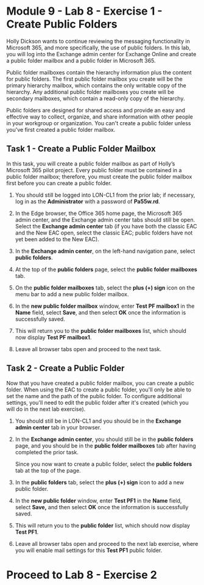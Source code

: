 # Module 9 - Lab 8 - Exercise 1 - Create Public Folders

Holly Dickson wants to continue reviewing the messaging functionality in
Microsoft 365, and more specifically, the use of public folders. In this lab,
you will log into the Exchange admin center for Exchange Online and create a
public folder mailbox and a public folder in Microsoft 365.

Public folder mailboxes contain the hierarchy information plus the content for
public folders. The first public folder mailbox you create will be the primary
hierarchy mailbox, which contains the only writable copy of the hierarchy. Any
additional public folder mailboxes you create will be secondary mailboxes, which
contain a read-only copy of the hierarchy.

Public folders are designed for shared access and provide an easy and effective
way to collect, organize, and share information with other people in your
workgroup or organization. You can't create a public folder unless you've first
created a public folder mailbox.

## Task 1 - Create a Public Folder Mailbox

In this task, you will create a public folder mailbox as part of Holly’s
Microsoft 365 pilot project. Every public folder must be contained in a public
folder mailbox; therefore, you must create the public folder mailbox first
before you can create a public folder.

1.  You should still be logged into LON-CL1 from the prior lab; if necessary,
    log in as the **Administrator** with a password of **Pa55w.rd**.

2.  In the Edge browser, the Office 365 home page, the Microsoft 365 admin
    center, and the Exchange admin center tabs should still be open. Select the
    **Exchange admin center** tab (if you have both the classic EAC and the New
    EAC open, select the classic EAC; public folders have not yet been added to
    the New EAC).

3.  In the **Exchange admin center**, on the left-hand navigation pane, select
    **public folders**.

4.  At the top of the **public folders** page, select the **public folder
    mailboxes** tab.

5.  On the **public folder mailboxes** tab, select the **plus (+) sign** icon on
    the menu bar to add a new public folder mailbox.

6.  In the **new public folder mailbox** window, enter **Test PF mailbox1** in
    the **Name** field, select **Save**, and then select **OK** once the
    information is successfully saved.

7.  This will return you to the **public folder mailboxes** list, which should
    now display **Test PF mailbox1**.

8.  Leave all browser tabs open and proceed to the next task.

## Task 2 - Create a Public Folder

Now that you have created a public folder mailbox, you can create a public
folder. When using the EAC to create a public folder, you'll only be able to set
the name and the path of the public folder. To configure additional settings,
you'll need to edit the public folder after it's created (which you will do in
the next lab exercise).

1.  You should still be in LON-CL1 and you should be in the **Exchange admin
    center** tab in your browser.

2.  In the **Exchange admin center**, you should still be in the **public
    folders** page, and you should be in the **public folder mailboxes** tab
    after having completed the prior task.  
      
    Since you now want to create a public folder, select the **public folders**
    tab at the top of the page.

3.  In the **public folders** tab, select the **plus (+) sign** icon to add a
    new public folder.

4.  In the **new public folder** window, enter **Test PF1** in the **Name**
    field, select **Save,** and then select **OK** once the information is
    successfully saved.

5.  This will return you to the **public folder** list, which should now display
    **Test PF1**.

6.  Leave all browser tabs open and proceed to the next lab exercise, where you
    will enable mail settings for this **Test PF1** public folder.

# Proceed to Lab 8 - Exercise 2
